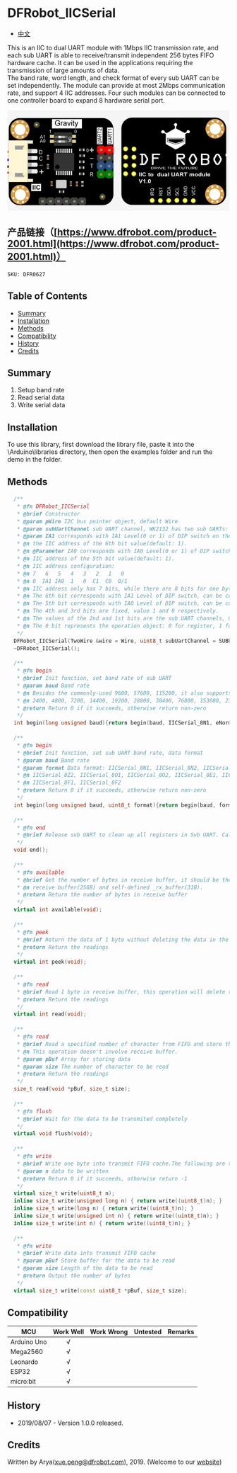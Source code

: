 # DFRobot_IICSerial

* [中文](./README_CN.md)

This is an IIC to dual UART module with 1Mbps IIC transmission rate, and each sub UART is able to receive/transmit independent 256 bytes FIFO hardware cache. It can be used in the applications requiring the transmission of large amounts of data. <br>
The band rate, word length, and check format of every sub UART can be set independently. The module can provide at most 2Mbps communication rate, and support 4 IIC addresses. Four such modules can be connected to one controller board to expand 8 hardware serial port. <br>

![产品效果图](./resources/images/DFR0627.png)


## 产品链接（[https://www.dfrobot.com/product-2001.html](https://www.dfrobot.com/product-2001.html)）
    SKU: DFR0627
   
## Table of Contents

* [Summary](#summary)
* [Installation](#installation)
* [Methods](#methods)
* [Compatibility](#compatibility)
* [History](#history)
* [Credits](#credits)

## Summary
1. Setup band rate<br>
2. Read serial data<br>
3. Write serial data<br>

## Installation

To use this library, first download the library file, paste it into the \Arduino\libraries directory, then open the examples folder and run the demo in the folder.

## Methods

```C++
  /**
   * @fn DFRobot_IICSerial
   * @brief Constructor
   * @param pWire I2C bus pointer object, default Wire
   * @param subUartChannel sub UART channel, WK2132 has two sub UARTs: SUBUART_CHANNEL_1 or SUBUART_CHANNEL_2
   * @param IA1 corresponds with IA1 Level(0 or 1) of DIP switch on the module, and is used for configuring 
   * @n the IIC address of the 6th bit value(default: 1).
   * @n @Parameter IA0 corresponds with IA0 Level(0 or 1) of DIP switch on the module, and is used for configuring
   * @n IIC address of the 5th bit value(default: 1).
   * @n IIC address configuration: 
   * @n 7   6   5   4   3   2   1   0
   * @n 0  IA1 IA0  1   0  C1  C0  0/1
   * @n IIC address only has 7 bits, while there are 8 bits for one byte, so the extra one bit will be filled as 0. 
   * @n The 6th bit corresponds with IA1 Level of DIP switch, can be configured manually.
   * @n The 5th bit corresponds with IA0 Level of DIP switch, can be configured manually. 
   * @n The 4th and 3rd bits are fixed, value 1 and 0 respectively.
   * @n The values of the 2nd and 1st bits are the sub UART channels, 00 for sub UART 1, 01 for sub UART 2. 
   * @n The 0 bit represents the operation object: 0 for register, 1 for FIFO cache.
   */
  DFRobot_IICSerial(TwoWire &wire = Wire, uint8_t subUartChannel = SUBUART_CHANNEL_1, uint8_t IA1 = 1, uint8_t IA0 = 1);
  ~DFRobot_IICSerial();

  /**
   * @fn begin
   * @brief Init function, set band rate of sub UART
   * @param baud Band rate
   * @n Besides the commonly-used 9600, 57600, 115200, it also supports: 
   * @n 2400, 4800, 7200, 14400, 19200, 28800, 38400, 76800, 153600, 230400, 460800, 307200, 921600
   * @return Return 0 if it succeeds, otherwise return non-zero 
   */
  int begin(long unsigned baud){return begin(baud, IICSerial_8N1, eNormalMode, eNormal);}

  /**
   * @fn begin
   * @brief Init function, set sub UART band rate, data format 
   * @param baud Band rate
   * @param format Data format: IICSerial_8N1, IICSerial_8N2, IICSerial_8Z1
   * @n IICSerial_8Z2, IICSerial_8O1, IICSerial_8O2, IICSerial_8E1, IICSerial_8E2
   * @n IICSerial_8F1, IICSerial_8F2
   * @return Return 0 if it succeeds, otherwise return non-zero 
   */
  int begin(long unsigned baud, uint8_t format){return begin(baud, format, eNormalMode, eNormal);}

  /**
   * @fn end
   * @brief Release sub UART to clean up all registers in Sub UART. Call function begin() again to make it work.
   */
  void end();

  /**
   * @fn available
   * @brief Get the number of bytes in receive buffer, it should be the total number of bytes in FIFO
   * @n receive buffer(256B) and self-defined _rx_buffer(31B).
   * @return Return the number of bytes in receive buffer
   */
  virtual int available(void);

  /**
   * @fn peek
   * @brief Return the data of 1 byte without deleting the data in the receive buffer
   * @return Return the readings
   */
  virtual int peek(void);

  /**
   * @fn read
   * @brief Read 1 byte in receive buffer, this operation will delete the data in the buffer.
   * @return Return the readings
   */
  virtual int read(void);

  /**
   * @fn read
   * @brief Read a specified number of character from FIFO and store them into a array. 
   * @n This operation doesn't involve receive buffer. 
   * @param pBuf Array for storing data 
   * @param size The number of character to be read
   * @return Return the readings
   */
  size_t read(void *pBuf, size_t size);

  /**
   * @fn flush
   * @brief Wait for the data to be transmited completely
   */
  virtual void flush(void);

  /**
   * @fn write
   * @brief Write one byte into transmit FIFO cache.The following are the overload functions of the byte of different data type. 
   * @param n data to be written
   * @return Return 0 if it succeeds, otherwise return -1
   */
  virtual size_t write(uint8_t n);
  inline size_t write(unsigned long n) { return write((uint8_t)n); }
  inline size_t write(long n) { return write((uint8_t)n); }
  inline size_t write(unsigned int n) { return write((uint8_t)n); }
  inline size_t write(int n) { return write((uint8_t)n); }
 
  /**
   * @fn write
   * @brief Write data into transmit FIFO cache
   * @param pBuf Store buffer for the data to be read
   * @param size Length of the data to be read
   * @return Output the number of bytes
   */
  virtual size_t write(const uint8_t *pBuf, size_t size);
```

## Compatibility

MCU                | Work Well    | Work Wrong   | Untested    | Remarks
------------------ | :----------: | :----------: | :---------: | -----
Arduino Uno        |      √       |              |             | 
Mega2560        |      √       |              |             | 
Leonardo        |      √       |              |             | 
ESP32         |      √       |              |             | 
micro:bit        |      √       |              |             | 

## History

- 2019/08/07 - Version 1.0.0 released.

## Credits

Written by Arya(xue.peng@dfrobot.com), 2019. (Welcome to our [website](https://www.dfrobot.com/))





